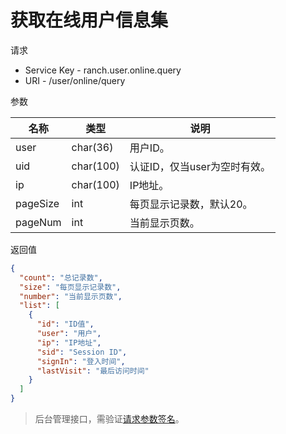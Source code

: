 # 获取在线用户信息集

请求
- Service Key - ranch.user.online.query
- URI - /user/online/query

参数

|名称|类型|说明|
|---|---|---|
|user|char(36)|用户ID。|
|uid|char(100)|认证ID，仅当user为空时有效。|
|ip|char(100)|IP地址。|
|pageSize|int|每页显示记录数，默认20。|
|pageNum|int|当前显示页数。|

返回值
```json
{
  "count": "总记录数",
  "size": "每页显示记录数",
  "number": "当前显示页数",
  "list": [
    {
      "id": "ID值",
      "user": "用户",
      "ip": "IP地址",
      "sid": "Session ID",
      "signIn": "登入时间",
      "lastVisit": "最后访问时间"
    }
  ]
}
```

> 后台管理接口，需验证[请求参数签名](https://github.com/heisedebaise/tephra/blob/master/tephra-ctrl/doc/sign.md)。

